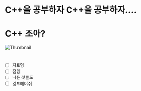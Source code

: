 # C++을 공부하자 C++을 공부하자....

# C++ 조아?

![Thumbnail](https://images.unsplash.com/photo-1517694712202-14dd9538aa97?ixlib=rb-1.2.1&ixid=eyJhcHBfaWQiOjEyMDd9&auto=format&fit=crop&w=1050&q=80)

#

- [ ] 자료형
- [ ] 점점
- [ ] 다른 것들도
- [ ] 겅부해야쥐

#
